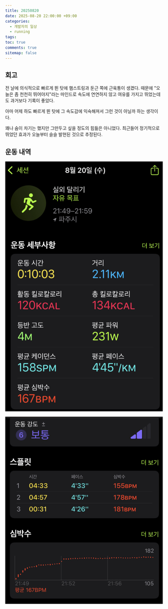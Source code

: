 ```yaml
---
title: 20250820
date: 2025-08-20 22:00:00 +09:00
categories:
  - 개발자의 일상
  - running
tags:
toc: true
comments: true
sitemap: false
---
```



  
## 회고
전 날에 의식적으로 빠르게 뛴 탓에 햄스트링과 둔근 쪽에 근육통이 생겼다. 때문에 "오늘은 좀 천천히 뛰어야지"라는 마인드로 속도에 연연하지 않고 여유를 가지고 뛰었는데도 과거보다 기록이 좋았다.

아마 어제 하도 빠르게 뛴 탓에 그 속도감에 익숙해져서 그런 것이 아닐까 하는 생각이다.

꽤나 숨이 차기는 했지만 그만두고 싶을 정도의 힘듦은 아니었다. 최근들어 정기적으로 뛰었던 효과가 오늘부터 슬슬 발현된 것으로 추정된다.

  
## 운동 내역
![](assets/img/posts/2025-08-20-20250820.png)

![](assets/img/posts/2025-08-20-20250820-1.png)